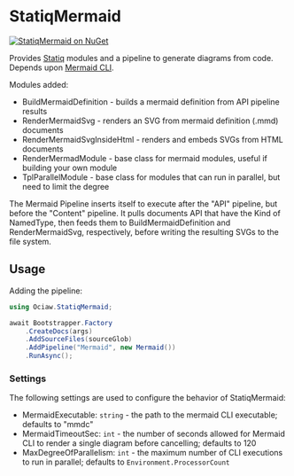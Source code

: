 # StatiqMermaid

[![StatiqMermaid on NuGet](https://img.shields.io/nuget/v/Ociaw.StatiqMermaid)](https://www.nuget.org/packages/Ociaw.StatiqMermaid/)

Provides [Statiq](https://www.statiq.dev/) modules and a pipeline to generate
diagrams from code. Depends upon
[Mermaid CLI](https://github.com/mermaid-js/mermaid-cli).

Modules added:
- BuildMermaidDefinition - builds a mermaid definition from API pipeline results
- RenderMermaidSvg - renders an SVG from mermaid definition (.mmd) documents
- RenderMermaidSvgInsideHtml - renders and embeds SVGs from HTML documents
- RenderMermadModule - base class for mermaid modules, useful if building your own module
- TplParallelModule - base class for modules that can run in parallel, but need to limit the degree

The Mermaid Pipeline inserts itself to execute after the "API" pipeline, but
before the "Content" pipeline. It pulls documents API that have the Kind of
NamedType, then feeds them to BuildMermaidDefinition and RenderMermaidSvg,
respectively, before writing the resulting SVGs to the file system.

## Usage

Adding the pipeline:

```csharp
using Ociaw.StatiqMermaid;

await Bootstrapper.Factory
    .CreateDocs(args)
    .AddSourceFiles(sourceGlob)
    .AddPipeline("Mermaid", new Mermaid())
    .RunAsync();
```

### Settings
The following settings are used to configure the behavior of StatiqMermaid:

- MermaidExecutable: `string` - the path to the mermaid CLI executable; defaults to "mmdc"
- MermaidTimeoutSec: `int` - the number of seconds allowed for Mermaid CLI to render a single diagram before cancelling; defaults to 120
- MaxDegreeOfParallelism: `int` - the maximum number of CLI executions to run in parallel; defaults to `Environment.ProcessorCount`
